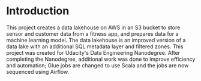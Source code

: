 # Introduction
This project creates a data lakehouse on AWS in an S3 bucket to store sensor and customer data from a fitness app, and prepares data for a machine learning model.  The data lakehouse is an improved version of a data lake with an additional SQL metadata layer and filtered zones.  This project was created for Udacity's Data Engineering Nanodegree.  After completing the Nanodegree, additional work was done to improve efficiency and automation; Glue jobs are changed to use Scala and the jobs are now sequenced using Airflow.